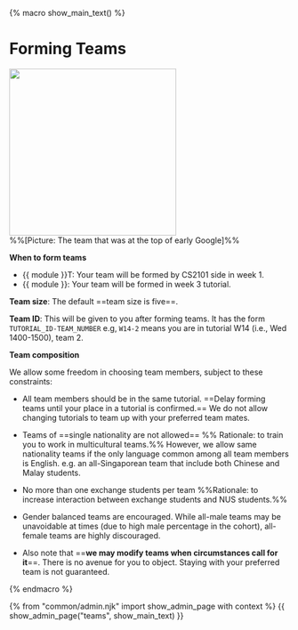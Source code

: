 {% macro show_main_text() %}
<div id="main">

# Forming Teams

<img src="{{baseUrl}}/admin/images/team.png" width="300px"><br>
%%[Picture: The team that was at the top of early Google]%%
<p/>

**When to form teams**

* {{ module }}T: Your team will be formed by CS2101 side in week 1.
* {{ module }}: Your team will be formed in week 3 tutorial.

**Team size**: The default ==team size is five==. 

**Team ID**: This will be given to you after forming teams. It has the form `TUTORIAL_ID-TEAM_NUMBER` e.g, `W14-2` means you are in tutorial W14 (i.e., Wed 1400-1500), team 2.

<panel src="../schedule/overview/tutorialSchedule.md" header="%%Schedule {{ icon_embedding }} Tutorial IDs%%" /><p/>

**Team composition**

We allow some freedom in choosing team members, subject to these constraints:

* All team members should be in the same tutorial. ==Delay forming teams until your place in a tutorial is confirmed.== We do not allow changing tutorials to team up with your preferred team mates.  
* Teams of ==single nationality are not allowed== %%&nbsp;Rationale: to train you to work in multicultural teams.%% However, we allow same nationality teams if the only language common among all team members is English. e.g. an all-Singaporean team that include both Chinese and Malay students.
* No more than one exchange students per team %%Rationale: to increase interaction between exchange students and NUS students.%%
* Gender balanced teams are encouraged. While all-male teams may be unavoidable at times (due to high male percentage in the cohort), all-female teams are highly discouraged.

* Also note that ==**we may modify teams when circumstances call for it**==. There is no avenue for you to object. Staying with your preferred team is not guaranteed.

</div>
{% endmacro %}

{% from "common/admin.njk" import show_admin_page with context %}
{{ show_admin_page("teams", show_main_text) }}